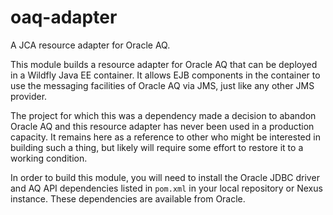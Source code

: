 oaq-adapter
===========

A JCA resource adapter for Oracle AQ.

This module builds a resource adapter for Oracle AQ that can be deployed
in a Wildfly Java EE container.  It allows EJB components in the container to 
use the messaging facilities of Oracle AQ via JMS, just like any other JMS
provider.

The project for which this was a dependency made a decision to abandon Oracle
AQ and this resource adapter has never been used in a production capacity. It
remains here as a reference to other who might be interested in building 
such a thing, but likely will require some effort to restore it to a working
condition.

In order to build this module, you will need to install the Oracle JDBC driver
and AQ API dependencies listed in `pom.xml` in your local repository or Nexus
instance. These dependencies are available from Oracle.
